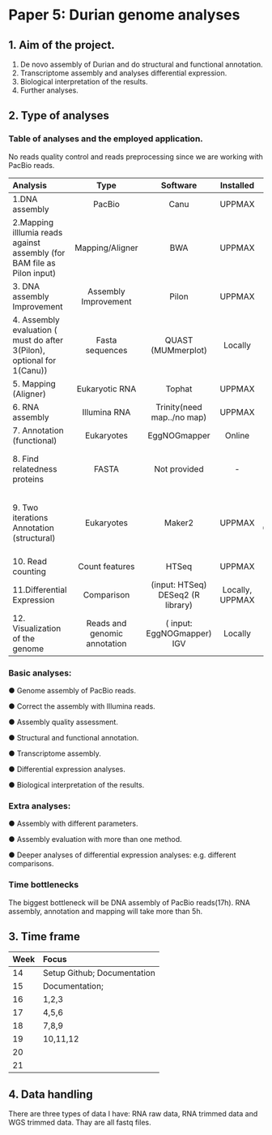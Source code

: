 # Paper 5: Durian genome analyses

## 1. Aim of the project.

1. De novo assembly of Durian and do structural and functional annotation.
2. Transcriptome assembly and analyses differential expression.
3. Biological interpretation of the results.
4. Further analyses.

## 2. Type of analyses

### Table of analyses and the employed application.

No reads quality control and reads preprocessing since we are working with PacBio reads.

| Analysis                                                     |             Type             |                           Software                           |    Installed    |                   ERT                    |                                                          |
| :----------------------------------------------------------- | :--------------------------: | :----------------------------------------------------------: | :-------------: | :--------------------------------------: | -------------------------------------------------------- |
| 1.DNA assembly                                               |            PacBio            |                             Canu                             |     UPPMAX      |            **~17h (4 cores)**            |                                                          |
| 2.Mapping illlumia reads against assembly (for BAM file as Pilon input) |       Mapping/Aligner        |                             BWA                              |     UPPMAX      |                   ~ 1h                   |                                                          |
| 3. DNA assembly Improvement                                  |     Assembly Improvement     |                            Pilon                             |     UPPMAX      |                  ~30min                  |                                                          |
| 4. Assembly  evaluation ( must do after 3(Pilon), optional for 1(Canu)) |       Fasta sequences        | QUAST																								(MUMmerplot) |     Locally     |                    ~                     |                                                          |
| 5. Mapping (Aligner)                                         |        Eukaryotic RNA        |                            Tophat                            |     UPPMAX      |            **~5h (2 cores)**             | Part for 6, all for 10.                                  |
| 6. RNA assembly                                              |         Illumina RNA         |                  Trinity(need map../no map)                  |     UPPMAX      |           **~5.5h (4 cores)**            |                                                          |
| 7. Annotation (functional)                                   |          Eukaryotes          |                         EggNOGmapper                         |     Online      |                                          | Input for 10?                                            |
| 8. Find relatedness proteins                                 |            FASTA             |                         Not provided                         |        -        |                    -                     | Reduce the number of species to run faster               |
| 9. Two iterations Annotation (structural)                    |          Eukaryotes          |                            Maker2                            |     UPPMAX      | **Two iterations 6,12h(long) (4 cores)** | (Input: assembly trinity output and relatedness protein) |
| 10. Read counting                                            |        Count features        |                            HTSeq                             |     UPPMAX      |                    ~                     |                                                          |
| 11.Differential Expression                                   |          Comparison          | (input:  																										HTSeq) DESeq2 (R library) | Locally, UPPMAX |                 Variable                 |                                                          |
| 12. Visualization of the genome                              | Reads and genomic annotation | ( input:																										EggNOGmapper) IGV |     Locally     |                 Variable                 |                                                          |

### Basic analyses:

●  Genome assembly of PacBio reads.

●  Correct the assembly with Illumina reads.

●  Assembly quality assessment.

●  Structural and functional annotation.

●  Transcriptome assembly.

●  Differential expression analyses.

●  Biological interpretation of the results.

### Extra analyses:

●  Assembly with different parameters.

●  Assembly evaluation with more than one method.

●  Deeper analyses of differential expression analyses: e.g. different comparisons.

### Time bottlenecks

The biggest bottleneck will be DNA assembly of PacBio reads(17h). RNA assembly, annotation and mapping will take more than 5h.



## 3. Time frame

| Week | Focus                       |
| :--- | :-------------------------- |
| 14   | Setup Github; Documentation |
| 15   | Documentation;              |
| 16   | 1,2,3                       |
| 17   | 4,5,6                       |
| 18   | 7,8,9                       |
| 19   | 10,11,12                    |
| 20   |                             |
| 21   |                             |

## 4. Data handling

There are three types of data I have: RNA raw data, RNA trimmed data and WGS trimmed data. Thay are all fastq files.